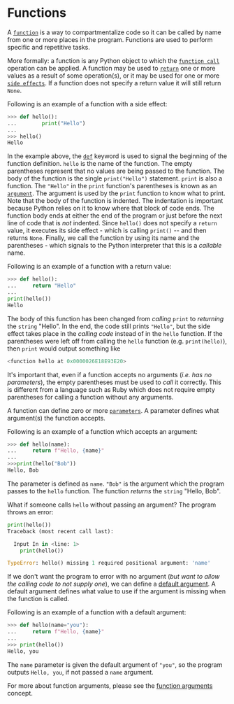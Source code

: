 # Functions <!-- omit in toc -->

A [`function`][function] is a way to compartmentalize code so it can be called
by name from one or more places in the program. Functions are used to perform
specific and repetitive tasks.

More formally: a function is any Python object to which the
[`function call`][calls] operation can be applied. A function may be used to
[`return`][return] one or more values as a result of some operation(s), or it
may be used for one or more [`side effects`][side-effects]. If a function does
not specify a return value it will still return `None`.

Following is an example of a function with a side effect:

```python
>>> def hello():
...        print("Hello")
...
>>> hello()
Hello

```

In the example above, the [`def`][def] keyword is used to signal the beginning
of the function definition. `hello` is the name of the function. The empty
parentheses represent that no values are being passed to the function. The body
of the function is the single `print("Hello")` statement. `print` is also a
function. The `"Hello"` in the `print` function's parentheses is known as an
[`argument`][arguments]. The argument is used by the `print` function to know
what to print. Note that the body of the function is indented. The indentation
is important because Python relies on it to know where that block of code ends.
The function body ends at either the end of the program or just before the next
line of code that is _not_ indented. Since `hello()` does not specify a `return`
value, it executes its side effect - which is calling `print()` -- and then
returns `None`. Finally, we call the function by using its name and the
parentheses - which signals to the Python interpreter that this is a _callable_
name.

Following is an example of a function with a return value:

```python
>>> def hello():
...     return "Hello"
...
print(hello())
Hello

```

The body of this function has been changed from _calling_ `print` to _returning_
the `string` "Hello". In the end, the code still prints `"Hello"`, but the side
effect takes place in the _calling code_ instead of in the `hello` function. If
the parentheses were left off from calling the `hello` function (e.g.
`print(hello)`), then `print` would output something like

```python
<function hello at 0x0000026E18E93E20>
```

It's important that, even if a function accepts no arguments (_i.e. has no
parameters_), the empty parentheses must be used to _call_ it correctly. This is
different from a language such as Ruby which does not require empty parentheses
for calling a function without any arguments.

A function can define zero or more [`parameters`][parameters]. A parameter
defines what argument(s) the function accepts.

Following is an example of a function which accepts an argument:

```python
>>> def hello(name):
...     return f"Hello, {name}"
...
>>>print(hello("Bob"))
Hello, Bob

```

The parameter is defined as `name`. `"Bob"` is the argument which the program
passes to the `hello` function. The function _returns_ the `string` "Hello,
Bob".

What if someone calls `hello` without passing an argument? The program throws an
error:

```python
print(hello())
Traceback (most recent call last):

  Input In in <line: 1>
    print(hello())

TypeError: hello() missing 1 required positional argument: 'name'
```

If we don't want the program to error with no argument (_but want to allow the
calling code to not supply one_), we can define a [default
argument][default-arguments]. A default argument defines what value to use if
the argument is missing when the function is called.

Following is an example of a function with a default argument:

```python
>>> def hello(name="you"):
...     return f"Hello, {name}"
...
>>> print(hello())
Hello, you
```

The `name` parameter is given the default argument of `"you"`, so the program
outputs `Hello, you`, if not passed a `name` argument.

For more about function arguments, please see the [function
arguments][function-arguments] concept.

[arguments]:
  https://www.w3schools.com/python/gloss_python_function_arguments.asp
[calls]: https://docs.python.org/3/reference/expressions.html#calls
[def]: https://www.geeksforgeeks.org/python-def-keyword/
[default-arguments]: https://www.geeksforgeeks.org/default-arguments-in-python/
[function-arguments]: ../function-arguments/about.md
[function]: https://docs.python.org/3/glossary.html#term-function
[parameters]:
  https://www.codecademy.com/learn/flask-introduction-to-python/modules/learn-python3-functions/cheatsheet
[return]: https://www.geeksforgeeks.org/python-return-statement/
[side-effects]:
  https://python.plainenglish.io/side-effects-in-python-a50caad1169
